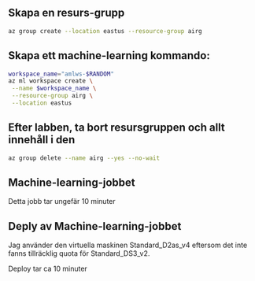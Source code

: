 ## Skapa en resurs-grupp

```bash
az group create --location eastus --resource-group airg
```

## Skapa ett machine-learning kommando:

```bash
workspace_name="amlws-$RANDOM"
az ml workspace create \
 --name $workspace_name \
 --resource-group airg \
 --location eastus
```

## Efter labben, ta bort resursgruppen och allt innehåll i den

```bash
az group delete --name airg --yes --no-wait
```
## Machine-learning-jobbet

Detta jobb tar ungefär 10 minuter

## Deply av Machine-learning-jobbet

Jag använder den virtuella maskinen Standard_D2as_v4 eftersom det inte fanns tillräcklig quota för Standard_DS3_v2.

Deploy tar ca 10 minuter

